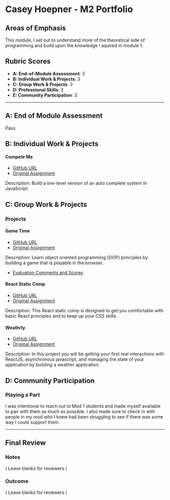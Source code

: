 # Casey Hoepner - M2 Portfolio

## Areas of Emphasis

This module, I set out to understand more of the theoretical side of programming and build upon the knowledge I aquired in module 1.

## Rubric Scores

* **A: End-of-Module Assessment**: 3
* **B: Individual Work & Projects**: 3
* **C: Group Work & Projects**: 3
* **D: Professional Skills**: 3
* **E: Community Participation**: 3

-----------------------

## A: End of Module Assessment
Pass

## B: Individual Work & Projects

#### Compete Me

* [GitHub URL](https://github.com/cah2858/complete-me)
* [Original Assignment](http://frontend.turing.io/projects/complete-me.html)

Description: Build a low-level version of an auto complete system in JavaScript.

## C: Group Work & Projects

### Projects

#### Game Time

* [GitHub URL](https://github.com/cah2858/game-time-1)
* [Original Assignment](http://frontend.turing.io/projects/game-time.html)

Description: Learn object oriented programming (OOP) principles by building a game that is playable in the browser.

* [Evaluation Comments and Scores](https://github.com/turingschool/front-end-submissions-public/blob/master/1806/mod-2/game-time/casey-joel.md)

#### React Static Comp

* [GitHub URL](https://github.com/cah2858/ch-react-static-comp)
* [Original Assignment](https://github.com/turingschool-examples/react-starter-kit/tree/react-static-comp)

Description: This React static comp is designed to get you comfortable with basic React principles and to keep up your CSS skills.

#### Weathrly

* [GitHub URL](https://github.com/cah2858/weathrly)
* [Original Assignment](http://frontend.turing.io/projects/weathrly.html)

Description: In this project you will be getting your first real interactions with ReactJS, asynchronous javascript, and managing the state of your application by building a weather application.


## D: Community Participation

### Playing a Part

I was intentional to reach out to Mod 1 students and made myself available to pair with them as much as possible. I also made sure to check in with people in my mod who I knew had been struggling to see if there was some way I could support them.

------------------

## Final Review

### Notes

( Leave blanks for reviewers )

### Outcome

( Leave blanks for reviewers )
